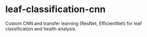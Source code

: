 # leaf-classification-cnn
Custom CNN and transfer learning (ResNet, EfficientNet) for leaf classification and health analysis.
